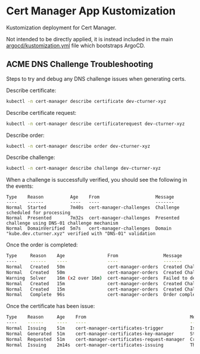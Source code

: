 # Cert Manager App Kustomization

Kustomization deployment for Cert Manager.

Not intended to be directly applied, it is instead included in the main [argocd/kustomization.yml](../argocd/kustomization.yml) file which bootstraps ArgoCD.

## ACME DNS Challenge Troubleshooting

Steps to try and debug any DNS challenge issues when generating certs.

Describe certificate:

```sh
kubectl -n cert-manager describe certificate dev-cturner-xyz
```

Describe certificate request:

```sh
kubectl -n cert-manager describe certificaterequest dev-cturner-xyz
```

Describe order:

```sh
kubectl -n cert-manager describe order dev-cturner-xyz
```

Describe challenge:

```sh
kubectl -n cert-manager describe challenge dev-cturner-xyz
```

When a challenge is successfully verified, you should see the following in the events:

```
Type    Reason          Age    From                     Message
----    ------          ----   ----                     -------
Normal  Started         7m40s  cert-manager-challenges  Challenge scheduled for processing
Normal  Presented       7m32s  cert-manager-challenges  Presented challenge using DNS-01 challenge mechanism
Normal  DomainVerified  5m7s   cert-manager-challenges  Domain "kube.dev.cturner.xyz" verified with "DNS-01" validation
```

Once the order is completed:

```sh
Type     Reason    Age                From                 Message
----     ------    ----               ----                 -------
Normal   Created   50m                cert-manager-orders  Created Challenge resource "kube-cturner-xyz-1-3677445741-2690577496" for domain "kube.dev.cturner.xyz"
Normal   Created   50m                cert-manager-orders  Created Challenge resource "kube-cturner-xyz-1-3677445741-3549550428" for domain "kube.dev.cturner.xyz"
Warning  Solver    16m (x2 over 16m)  cert-manager-orders  Failed to determine a valid solver configuration for the set of domains on the Order: no configured challenge solvers can be used for this challenge
Normal   Created   15m                cert-manager-orders  Created Challenge resource "kube-cturner-xyz-1-3677445741-3689494978" for domain "kube.dev.cturner.xyz"
Normal   Created   15m                cert-manager-orders  Created Challenge resource "kube-cturner-xyz-1-3677445741-3495413534" for domain "kube.dev.cturner.xyz"
Normal   Complete  96s                cert-manager-orders  Order completed successfully
```

Once the certificate has been issue:

```sh
Type    Reason     Age    From                                       Message
----    ------     ----   ----                                       -------
Normal  Issuing    51m    cert-manager-certificates-trigger          Issuing certificate as Secret does not exist
Normal  Generated  51m    cert-manager-certificates-key-manager      Stored new private key in temporary Secret resource "kube-cturner-xyz-kjnwt"
Normal  Requested  51m    cert-manager-certificates-request-manager  Created new CertificateRequest resource "kube-cturner-xyz-1"
Normal  Issuing    2m14s  cert-manager-certificates-issuing          The certificate has been successfully issued
```